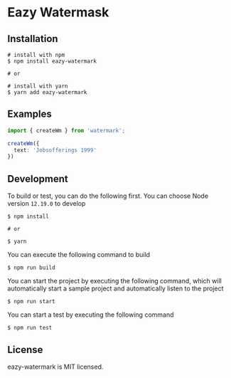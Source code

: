 # Eazy Watermask

## Installation
```
# install with npm
$ npm install eazy-watermark

# or

# install with yarn
$ yarn add eazy-watermark
```

## Examples
```ts
import { createWm } from 'watermark';

createWm({
  text: 'Jobsofferings 1999'
})
```

## Development

To build or test, you can do the following first. You can choose Node version `12.19.0` to develop

```
$ npm install

# or

$ yarn
```

You can execute the following command to build

```
$ npm run build
```

You can start the project by executing the following command, which will automatically start a sample project and automatically listen to the project

```
$ npm run start
```

You can start a test by executing the following command

```
$ npm run test
```

## License
eazy-watermark is MIT licensed.